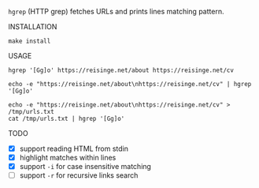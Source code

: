 `hgrep` (HTTP grep) fetches URLs and prints lines matching pattern.

INSTALLATION

```
make install
```

USAGE

```
hgrep '[Gg]o' https://reisinge.net/about https://reisinge.net/cv

echo -e "https://reisinge.net/about\nhttps://reisinge.net/cv" | hgrep '[Gg]o'

echo -e "https://reisinge.net/about\nhttps://reisinge.net/cv" > /tmp/urls.txt
cat /tmp/urls.txt | hgrep '[Gg]o'
```

TODO

* [x] support reading HTML from stdin
* [x] highlight matches within lines
* [x] support `-i` for case insensitive matching
* [ ] support `-r` for recursive links search
